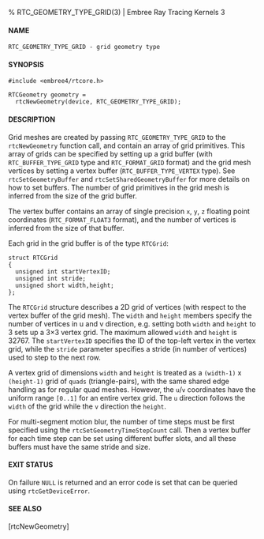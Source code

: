 % RTC_GEOMETRY_TYPE_GRID(3) | Embree Ray Tracing Kernels 3

#### NAME

    RTC_GEOMETRY_TYPE_GRID - grid geometry type

#### SYNOPSIS

    #include <embree4/rtcore.h>

    RTCGeometry geometry =
      rtcNewGeometry(device, RTC_GEOMETRY_TYPE_GRID);

#### DESCRIPTION

Grid meshes are created by passing `RTC_GEOMETRY_TYPE_GRID` to the
`rtcNewGeometry` function call, and contain an array of grid
primitives. This array of grids can be specified by setting up a
grid buffer (with `RTC_BUFFER_TYPE_GRID` type and `RTC_FORMAT_GRID` format)
and the grid mesh vertices by setting a vertex buffer
(`RTC_BUFFER_TYPE_VERTEX` type). See `rtcSetGeometryBuffer` and
`rtcSetSharedGeometryBuffer` for more details on how to set
buffers. The number of grid primitives in the grid mesh is inferred
from the size of the grid buffer.

The vertex buffer contains an array of single precision `x`, `y`, `z`
floating point coordinates (`RTC_FORMAT_FLOAT3` format), and the
number of vertices is inferred from the size of that buffer.

Each grid in the grid buffer is of the type `RTCGrid`:

    struct RTCGrid
    {
      unsigned int startVertexID;
      unsigned int stride;
      unsigned short width,height; 
    };

The `RTCGrid` structure describes a 2D grid of vertices (with respect
to the vertex buffer of the grid mesh). The `width` and `height`
members specify the number of vertices in u and v direction,
e.g. setting both `width` and `height` to 3 sets up a 3×3 vertex
grid. The maximum allowed `width` and `height` is 32767. The
`startVertexID` specifies the ID of the top-left vertex in the vertex
grid, while the `stride` parameter specifies a stride (in number of
vertices) used to step to the next row.

A vertex grid of dimensions `width` and `height` is treated as a
`(width-1)` x `(height-1)` grid of `quads` (triangle-pairs), with the
same shared edge handling as for regular quad meshes. However, the
`u`/`v` coordinates have the uniform range `[0..1]` for an entire
vertex grid. The `u` direction follows the `width` of the grid while
the `v` direction the `height`.

For multi-segment motion blur, the number of time steps must be first
specified using the `rtcSetGeometryTimeStepCount` call. Then a vertex
buffer for each time step can be set using different buffer slots, and
all these buffers must have the same stride and size.

#### EXIT STATUS

On failure `NULL` is returned and an error code is set that can be
queried using `rtcGetDeviceError`.

#### SEE ALSO

[rtcNewGeometry]
